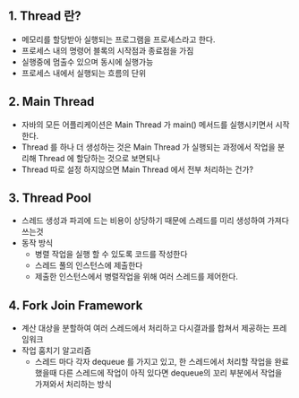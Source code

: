 ## 1. Thread 란?

- 메모리를 할당받아 실행되는 프로그램을 프로세스라고 한다.
- 프로세스 내의 명령어 블록의 시작점과 종료점을 가짐
- 실행중에 멈출수 있으며 동시에 실행가능
- 프로세스 내에서 실행되는 흐름의 단위

## 2. Main Thread 

- 자바의 모든 어플리케이션은 Main Thread 가 main() 메서드를 실행시키면서 시작한다.
- Thread 를 하나 더 생성하는 것은 Main Thread 가 실행되는 과정에서 작업을 분리해 Thread 에 할당하는 것으로 보면되나
- Thread 따로 설정 하지않으면 Main Thread 에서 전부 처리하는 건가?

## 3. Thread Pool

- 스레드 생성과 파괴에 드는 비용이 상당하기 때문에 스레드를 미리 생성하여 가져다 쓰는것
- 동작 방식
  * 병렬 작업을 실행 할 수 있도록 코드를 작성한다
  * 스레드 풀의 인스턴스에 제출한다
  * 제출한 인스턴스에서 병렬작업을 위해 여러 스레드를 제어한다.

## 4. Fork Join Framework

- 계산 대상을 분할하여 여러 스레드에서 처리하고 다시결과를 합쳐서 제공하는 프레임워크
- 작업 훔치기 알고리즘
  * 스레드 마다 각자 dequeue 를 가지고 있고, 한 스레드에서 처리할 작업을 완료했을때 다른 스레드에 작업이 아직 있다면 dequeue의 꼬리 부분에서 작업을 가져와서 처리하는 방식 